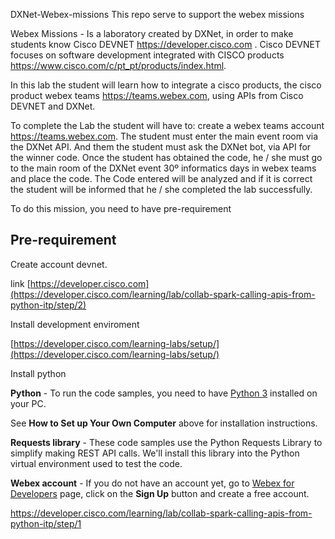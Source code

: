 DXNet-Webex-missions
This repo serve to support the webex missions

Webex Missions - Is a laboratory created by DXNet, in order to make students know Cisco DEVNET https://developer.cisco.com .
Cisco DEVNET focuses on software development integrated with CISCO products https://www.cisco.com/c/pt_pt/products/index.html.

In this lab the student will learn how to integrate a cisco products, the cisco product webex teams https://teams.webex.com, using APIs from Cisco DEVNET and DXNet.

To complete the Lab the student will have to:
create a webex teams account https://teams.webex.com. 
The student must enter the main event room via the DXNet API. 
And them the student must ask the DXNet bot, via API for the winner code.
Once the student has obtained the code, he / she must go to the main room of the DXNet event 30º informatics days in webex teams and place the code.
The Code entered will be analyzed and if it is correct the student will be informed that he / she completed the lab successfully. 

To do this mission, you need to have pre-requirement

## Pre-requirement
Create account devnet.

link [https://developer.cisco.com](https://developer.cisco.com/learning/lab/collab-spark-calling-apis-from-python-itp/step/2)
 


Install development enviroment 

[https://developer.cisco.com/learning-labs/setup/](https://developer.cisco.com/learning-labs/setup/)

Install python
 
**Python** - To run the code samples, you need to have [Python 3](https://www.python.org/downloads) installed on your PC.

See **How to Set up Your Own Computer** above for installation instructions.

**Requests library** - These code samples use the Python Requests Library to simplify making REST API calls. We'll install this library into the Python virtual environment used to test the code.

**Webex account** - If you do not have an account yet, go to [Webex for Developers](https://developer.webex.com/) page, click on the **Sign Up** button and create a free account.

 
 https://developer.cisco.com/learning/lab/collab-spark-calling-apis-from-python-itp/step/1 
